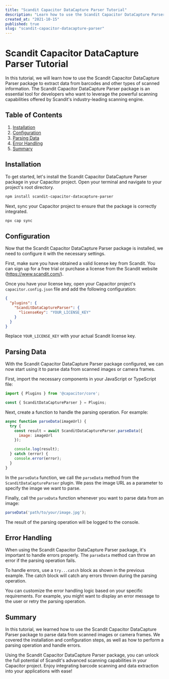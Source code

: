 ```yaml
---
title: "Scandit Capacitor DataCapture Parser Tutorial"
description: "Learn how to use the Scandit Capacitor DataCapture Parser package in this step-by-step tutorial."
created_at: "2021-10-15"
published: true
slug: "scandit-capacitor-datacapture-parser"
---
```


# Scandit Capacitor DataCapture Parser Tutorial

In this tutorial, we will learn how to use the Scandit Capacitor DataCapture Parser package to extract data from barcodes and other types of scanned information. The Scandit Capacitor DataCapture Parser package is an essential tool for developers who want to leverage the powerful scanning capabilities offered by Scandit's industry-leading scanning engine.

## Table of Contents

1. [Installation](#installation)
2. [Configuration](#configuration)
3. [Parsing Data](#parsing-data)
4. [Error Handling](#error-handling)
5. [Summary](#summary)

## Installation

To get started, let's install the Scandit Capacitor DataCapture Parser package in your Capacitor project. Open your terminal and navigate to your project's root directory. 

```bash
npm install scandit-capacitor-datacapture-parser
```

Next, sync your Capacitor project to ensure that the package is correctly integrated.

```bash
npx cap sync
```

## Configuration

Now that the Scandit Capacitor DataCapture Parser package is installed, we need to configure it with the necessary settings. 

First, make sure you have obtained a valid license key from Scandit. You can sign up for a free trial or purchase a license from the Scandit website (https://www.scandit.com/). 

Once you have your license key, open your Capacitor project's `capacitor.config.json` file and add the following configuration:

```json
{
  "plugins": {
    "ScanditDataCaptureParser": {
      "licenseKey": "YOUR_LICENSE_KEY"
    }
  }
}
```

Replace `YOUR_LICENSE_KEY` with your actual Scandit license key.

## Parsing Data

With the Scandit Capacitor DataCapture Parser package configured, we can now start using it to parse data from scanned images or camera frames.

First, import the necessary components in your JavaScript or TypeScript file:

```javascript
import { Plugins } from '@capacitor/core';

const { ScanditDataCaptureParser } = Plugins;
```

Next, create a function to handle the parsing operation. For example:

```javascript
async function parseData(imageUrl) {
  try {
    const result = await ScanditDataCaptureParser.parseData({
      image: imageUrl
    });

    console.log(result);
  } catch (error) {
    console.error(error);
  }
}
```

In the `parseData` function, we call the `parseData` method from the `ScanditDataCaptureParser` plugin. We pass the image URL as a parameter to specify the image we want to parse.

Finally, call the `parseData` function whenever you want to parse data from an image:

```javascript
parseData('path/to/your/image.jpg');
```

The result of the parsing operation will be logged to the console.

## Error Handling

When using the Scandit Capacitor DataCapture Parser package, it's important to handle errors properly. The `parseData` method can throw an error if the parsing operation fails.

To handle errors, use a `try...catch` block as shown in the previous example. The catch block will catch any errors thrown during the parsing operation.

You can customize the error handling logic based on your specific requirements. For example, you might want to display an error message to the user or retry the parsing operation.

## Summary

In this tutorial, we learned how to use the Scandit Capacitor DataCapture Parser package to parse data from scanned images or camera frames. We covered the installation and configuration steps, as well as how to perform a parsing operation and handle errors.

Using the Scandit Capacitor DataCapture Parser package, you can unlock the full potential of Scandit's advanced scanning capabilities in your Capacitor project. Enjoy integrating barcode scanning and data extraction into your applications with ease!
